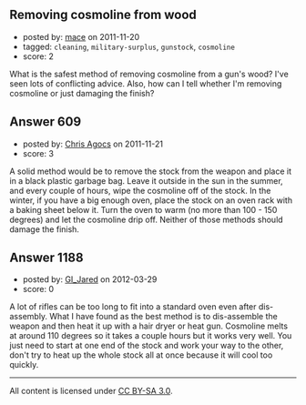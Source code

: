 ## Removing cosmoline from wood

- posted by: [mace](https://stackexchange.com/users/-1/163-mace) on 2011-11-20
- tagged: `cleaning`, `military-surplus`, `gunstock`, `cosmoline`
- score: 2

What is the safest method of removing cosmoline from a gun's wood? I've seen lots of conflicting advice. Also, how can I tell whether I'm removing cosmoline or just damaging the finish?


## Answer 609

- posted by: [Chris Agocs](https://stackexchange.com/users/-1/12-chris-agocs) on 2011-11-21
- score: 3

A solid method would be to remove the stock from the weapon and place it in a black plastic garbage bag. Leave it outside in the sun in the summer, and every couple of hours, wipe the cosmoline off of the stock. In the winter, if you have a big enough oven, place the stock on an oven rack with a baking sheet below it. Turn the oven to warm (no more than 100 - 150 degrees) and let the cosmoline drip off. Neither of those methods should damage the finish.


## Answer 1188

- posted by: [GI_Jared](https://stackexchange.com/users/-1/488-gi-jared) on 2012-03-29
- score: 0

A lot of rifles can be too long to fit into a standard oven even after dis-assembly. What I have found as the best method is to dis-assemble the weapon and then heat it up with a hair dryer or heat gun. Cosmoline melts at around 110 degrees so it takes a couple hours but it works very well. You just need to start at one end of the stock and work your way to the other, don't try to heat up the whole stock all at once because it will cool too quickly. 



---

All content is licensed under [CC BY-SA 3.0](https://creativecommons.org/licenses/by-sa/3.0/).
